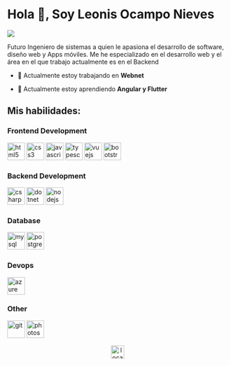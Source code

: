 <h1>Hola 👋, Soy Leonis Ocampo Nieves</h1>

<img src="https://raw.githubusercontent.com/M0nica/M0nica/master/gh-header-image-cropped.png"/>

<p>Futuro Ingeniero de sistemas a quien le apasiona el desarrollo de software, diseño web y Apps móviles. Me he especializado en el desarrollo web y el área en el que trabajo actualmente es en el Backend</p>

- 🔭 Actualmente estoy trabajando en **Webnet**

- 🌱 Actualmente estoy aprendiendo **Angular y Flutter**

<h2 align="left">Mis habilidades:</h2>

<h3>Frontend Development</h3>
<p align="left">
  <img src="https://devicons.github.io/devicon/devicon.git/icons/html5/html5-original-wordmark.svg" alt="html5" width="40" height="40"/>
  <img src="https://devicons.github.io/devicon/devicon.git/icons/css3/css3-original-wordmark.svg" alt="css3" width="40" height="40"/>
  <img src="https://devicons.github.io/devicon/devicon.git/icons/javascript/javascript-original.svg" alt="javascript" width="40" height="40"/>
  <img src="https://devicons.github.io/devicon/devicon.git/icons/typescript/typescript-original.svg" alt="typescript" width="40" height="40"/>
  <img src="https://devicons.github.io/devicon/devicon.git/icons/vuejs/vuejs-original-wordmark.svg" alt="vuejs" width="40" height="40"/>
  <img src="https://devicons.github.io/devicon/devicon.git/icons/bootstrap/bootstrap-plain.svg" alt="bootstrap" width="40" height="40"/>
</p>
  
<h3>Backend Development</h3>
<p align="left">
  <img src="https://devicons.github.io/devicon/devicon.git/icons/csharp/csharp-original.svg" alt="csharp" width="40" height="40"/>
  <img src="https://devicons.github.io/devicon/devicon.git/icons/dot-net/dot-net-original-wordmark.svg" alt="dotnet" width="40" height="40"/>
  <img src="https://devicons.github.io/devicon/devicon.git/icons/nodejs/nodejs-original-wordmark.svg" alt="nodejs" width="40" height="40"/>
</p>
  
<h3>Database</h3>
<p align="left">
  <img src="https://devicons.github.io/devicon/devicon.git/icons/mysql/mysql-original-wordmark.svg" alt="mysql" width="40" height="40"/>
  <img src="https://devicons.github.io/devicon/devicon.git/icons/postgresql/postgresql-original-wordmark.svg" alt="postgresql" width="40" height="40"/>
</p>

<h3>Devops</h3>
<p align="left">
  <img src="https://www.vectorlogo.zone/logos/microsoft_azure/microsoft_azure-icon.svg" alt="azure" width="40" height="40"/>
</p>

<h3>Other</h3>
<p align="left">
  <img src="https://www.vectorlogo.zone/logos/git-scm/git-scm-icon.svg" alt="git" width="40" height="40"/>
  <img src="https://devicons.github.io/devicon/devicon.git/icons/photoshop/photoshop-plain.svg" alt="photoshop" width="40" height="40"/>
</p>
  
  
  
  
  
  
  
 
  

<p align="center">
<a href="https://linkedin.com/in/locamponieves" target="blank"><img align="center" src="https://cdn.jsdelivr.net/npm/simple-icons@3.0.1/icons/linkedin.svg" alt="locamponieves" height="30" width="30" /></a>
</p>

